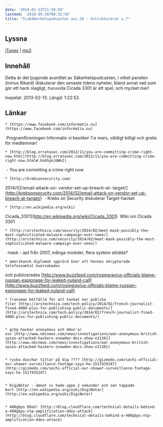 ```yaml
---
date: '2014-02-13T21:50:50'
lastmod: '2018-09-26T08:32:58'
title: "S\xE4kerhetspodcasten avs.20 - Ostrukturerat v.7"
---
```

## Lyssna

[iTunes](https://itunes.apple.com/se/podcast/sakerhetspodcasten/id576469997?mt=2)
\| [mp3](http://traffic.libsyn.com/sakerhetspodcasten/v7_2014_mixdown.mp3)

## Innehåll

Detta är det tjugonde avsnittet av Säkerhetspodcasten, i vilket panelen (minus Rikard)
diskuterar den senaste tidens nyheter, bland annat vad som gör ett hack olagligt,
huruvida Cicada 3301 är ett spel, och mycket mer!

Inspelat: 2013-02-13. Längd: 1:22:52.

## Länkar

	* [https://www.facebook.com/informatix.nu](https://www.facebook.com/informatix.nu)
 Programföreningen Informatix vi besöker 7:e mars, väldigt billigt och gratis för medlemmar!

	* [http://blog.erratasec.com/2012/11/you-are-committing-crime-right-now.html](http://blog.erratasec.com/2012/11/you-are-committing-crime-right-now.html#.Uv0SykJdWkI)
 - You are commiting a crime right now

	* [http://krebsonsecurity.com/
2014/02/email-attack-on-
vendor-set-up-breach-at-
target/](http://krebsonsecurity.com/2014/02/email-attack-on-vendor-set-up-breach-at-target/)
 - Krebs on Security diskuterar Target-hacket

	* [http://en.wikipedia.org/wiki/
Cicada_3301](http://en.wikipedia.org/wiki/Cicada_3301)
 Wiki om Cicada 3301

	* [http://arstechnica.com/security/2014/02/meet-mask-possibly-the-most-sophisticated-malware-campaign-ever-seen/](http://arstechnica.com/security/2014/02/meet-mask-possibly-the-most-sophisticated-malware-campaign-ever-seen/)
  mask - apt från 2007, många moduler, flera system stödda?

	* amerikansk diplomat upprörd över att hennes okrypterade telefonsamtal övervakades
och publicerades [http://www.buzzfeed.com/rosiegray/us-officials-blame-russian-espionage-for-leaked-nuland-call](http://www.buzzfeed.com/rosiegray/us-officials-blame-russian-espionage-for-leaked-nuland-call)


	* fransman bötfälld för att tankat ner publika filer [http://arstechnica.com/tech-policy/2014/02/french-journalist-fined-4000-plus-for-publishing-public-documents/](http://arstechnica.com/tech-policy/2014/02/french-journalist-fined-4000-plus-for-publishing-public-documents/)


	* gchq hackar anonymous och ddos’ar osv [http://www.nbcnews.com/news/investigations/war-anonymous-british-spies-attacked-hackers-snowden-docs-show-n21361](http://www.nbcnews.com/news/investigations/war-anonymous-british-spies-attacked-hackers-snowden-docs-show-n21361)


	* ryska duschar tittar på dig ???? [http://gizmodo.com/sochi-official-our-shower-surveillance-footage-says-ho-1517435247](http://gizmodo.com/sochi-official-our-shower-surveillance-footage-says-ho-1517435247)


	* DigiNotar - ämnet vi hade uppe 2 sekunder och sen tappade bort [http://en.wikipedia.org/wiki/DigiNotar](http://en.wikipedia.org/wiki/DigiNotar)


	* 400gbps DDoS! [http://blog.cloudflare.com/technical-details-behind-a-400gbps-ntp-amplification-ddos-attack](http://blog.cloudflare.com/technical-details-behind-a-400gbps-ntp-amplification-ddos-attack)




 

 

 
